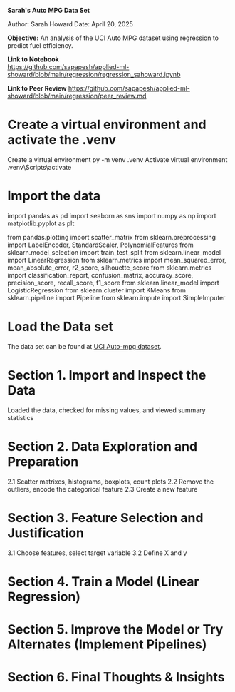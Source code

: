 **Sarah's Auto MPG Data Set**

Author: Sarah Howard 
Date: April 20, 2025

**Objective:** An analysis of the UCI Auto MPG dataset using regression to predict fuel efficiency.

**Link to Notebook**  
https://github.com/sapapesh/applied-ml-showard/blob/main/regression/regression_sahoward.ipynb

**Link to Peer Review** 
https://github.com/sapapesh/applied-ml-showard/blob/main/regression/peer_review.md

# Create a virtual environment and activate the .venv
Create a virtual environment py -m venv .venv
Activate virtual environment .venv\Scripts\activate

# Import the data
import pandas as pd
import seaborn as sns
import numpy as np
import matplotlib.pyplot as plt

from pandas.plotting import scatter_matrix
from sklearn.preprocessing import LabelEncoder, StandardScaler, PolynomialFeatures
from sklearn.model_selection import train_test_split
from sklearn.linear_model import LinearRegression
from sklearn.metrics import mean_squared_error, mean_absolute_error, r2_score, silhouette_score
from sklearn.metrics import classification_report, confusion_matrix, accuracy_score, precision_score, recall_score, f1_score
from sklearn.linear_model import LogisticRegression
from sklearn.cluster import KMeans
from sklearn.pipeline import Pipeline
from sklearn.impute import SimpleImputer

# Load the Data set
The data set can be found at [UCI Auto-mpg dataset](https://www.kaggle.com/datasets/uciml/autompg-dataset/data).

# Section 1. Import and Inspect the Data
Loaded the data, checked for missing values, and viewed summary statistics

# Section 2. Data Exploration and Preparation
2.1 Scatter matrixes, histograms, boxplots, count plots
2.2 Remove the outliers, encode the categorical feature
2.3 Create a new feature

# Section 3. Feature Selection and Justification
3.1 Choose features, select target variable
3.2 Define X and y

# Section 4. Train a Model (Linear Regression)

# Section 5. Improve the Model or Try Alternates (Implement Pipelines)

# Section 6. Final Thoughts & Insights

